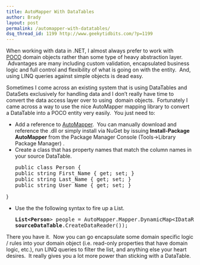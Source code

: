 ```yaml
---
title: AutoMapper With DataTables
author: Brady
layout: post
permalink: /automapper-with-datatables/
dsq_thread_id: 1199 http://www.geekytidbits.com/?p=1199
---
```

When working with data in .NET, I almost always prefer to work with <a href="http://stackoverflow.com/questions/250001/poco-definition" target="_blank">POCO</a> domain objects rather than some type of heavy abstraction layer.  Advantages are many including custom validation, encapsulated business logic and full control and flexibility of what is going on with the entity.  And, using LINQ queries against simple objects is dead easy.

Sometimes I come across an existing system that is using DataTables and DataSets exclusively for handling data and I don&#8217;t really have time to convert the data access layer over to using  domain objects.  Fortunately I came across a way to use the nice AutoMapper mapping library to convert a DataTable into a POCO entity very easily.  You just need to:

  * Add a reference to <a href="https://github.com/AutoMapper/AutoMapper" target="_blank">AutoMapper</a>.  You can manually download and reference the .dll or simply install via NuGet by issuing **Install-Package AutoMapper** from the Package Manager Console (Tools->Library Package Manager) .
  * Create a class that has property names that match the column names in your source DataTable.
    <pre>public class Person {
    public string First_Name { get; set; }
    public string Last_Name { get; set; }
    public string User_Name { get; set; }
}</pre>

  * Use the the following syntax to fire up a List<Person>.
    <pre><strong>List&lt;Person</strong>&gt; people = AutoMapper.Mapper.DynamicMap&lt;IDataReader, List&lt;<strong>Person</strong>&gt;&gt;(
    <strong>sourceDataTable</strong>.CreateDataReader());</pre>

There you have it.  Now you can go encapsulate some domain specific logic / rules into your domain object (i.e. read-only properties that have domain logic, etc.), run LINQ queries to filter the list, and anything else your heart desires.  It really gives you a lot more power than sticking with a DataTable.

&nbsp;

